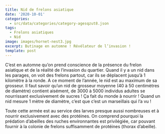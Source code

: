 ```yaml
---
title: Nid de frelons asiatique
date: '2020-10-01'
categories:
  - src/data/categories/category-agesqzut8.json
tags:
  - Frelons asiatiques
  - Nid
image: images/hornet-nest3.jpg
excerpt: Butinage en automne ! Révélateur de l’invasion !
template: post
---
```

C’est en automne qu’on prend conscience de la présence du frelon asiatique et de la réalité de l’invasion du quartier. Quand il y a un nid dans les parages, on voit des frelons partout, car ils se déplacent jusqu’à 1 kilomètre à la ronde. A ce moment de l’année, le nid est au maximum de sa grosseur. Il faut savoir qu’un nid de grosseur moyenne (40 à 50 centimètres de diamètre) contient aisément, de 3000 à 5000 individus adultes se nourrissant exclusivement de sucres ! Ça fait du monde à nourrir ! Quand un nid mesure 1 mètre de diamètre, c’est que c’est un marseillais qui l’a vu !

Toute cette armée est au service des larves presque aussi nombreuses et à nourrir exclusivement avec des protéines. On comprend pourquoi la prédation d’abeilles des ruches environnantes est privilégiée, car pouvant fournir à la colonie de frelons suffisamment de protéines (thorax d’abeille).